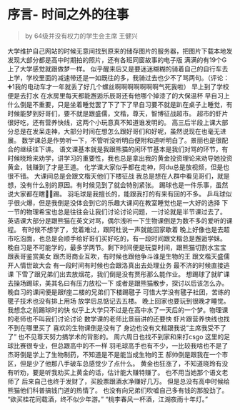 # 序言- 时间之外的往事

>by 64级并没有权力的学生会主席 王健兴


大学维护自己网站的时候无意间找到原来的储存图片的服务器，把图片下载本地发发现大部分都是高中时期拍的照片，还有各班同窗故事的电子版
满满的有19个G
上了大学感觉就跟做梦一样。
似乎醒来后又是要迷迷糊糊的骑着自己的自行车去上学，学校里面的减速带还是一如既往的多，我骑过去也少不了骂两句。（评论：➕1我的电动车才一年就丢了好几个螺丝啊啊啊啊啊啊啊气死我啦）
早上到了学校便是去打水
在水房里每天都能邂逅乐辰哥还有他哪个掉漆了的大保温杯
早自习上什么倒是不重要，只是坐着睡觉罢了下了下了早自习要不就是趴在桌子上睡觉，有时候能梦到好哥们，要不就是跟盛儒，文楷，尊天，智博征战超市。
超市的虾片很好吃，还有营养快线，这两个小玩意真不知道谁发明的。
高三后半段上课大部分总是在发呆走神，大部分时间在想怎么跟好哥们和好呢，虽然说现在也毫无进展。
数学课总是作势听一下，不管听没听明白便附和道听明白了。景丽也是很配合的继续往下讲。
语文课基本就是我跟熊猫的闲环节基本是我们对骂的环节，有时候晓玲来劝学，讲学习的重要性，我也总是拿出我的黄金投资理论来劝导她投资黄金，钱赚到了才是王道。
化学课大家似乎都在走神，阿du总是放视频，但是也很不错。
大课间总是会跟文楷天他们下楼征战
我总是想在人群中看见哥们，就是想，没有什么别的原因。有时候见到了就会特别紧张。
踢球也是一件乐事，虽然说大家都在瞎🐔🎱踢。
羽毛球是我擅长的，能跟我打的有来有回的不多。
乒乓球似乎很火爆，但是我倒是没体会到它的乐趣大课间在教室睡觉也是一大好的选择
下一节的物理希宝也总是往往会让我们讨论讨论问题，一讨论就是半节课过去了。
英语课大部分是跟熊猫在英文对骂，偶尔浅听一下生物课倒是为数不多的爱听的课程。
有时候不想学了，觉着难过，跟阿杜说一声就能回家歇着
晚上好像也是去超市吃泡面，也总是会顺手给好哥们买好吃的，有一段时间跟文楷总是邂逅学妹。
晚自习是不可能学的，最多学两节。剩下时间便是玩耍时间，跟熊猫切割水宝宝
跟表哥鉴赏美女
跟杰哥商业互吹，有时候也跟他争斗谁是生物的王
跟文楷天盛儒开人情世故大会
有一段时间有时候也会跟洛真出去处理业务
最不济的时候直接逃课
下雪了跟兄弟们出去放烟花，我们倒是没有贾彤那么能作业。
想踢球了就旷课去操场踢球，美其名曰有压力放松一下
或者是跟熊猫散步，探讨以后该怎么办。
晚自习的课间便是跟f座二楼的兄弟们下楼踢毽子
可惜大学没有毽子社团，苦练的毽子技术也没有排上用场
放学后总惦记去五楼。
晚上回家也要玩到很晚才睡觉。
我想念之前踢球时的快
似乎上大学只不过是在高中水了一天后的一个梦。物理课的老师也不叫我们讨论讨论
数学课的老师比景丽讲的还要快
虾片跟营养快线也找不到在哪里买了
喜欢的生物课倒是没有了
身边也没有文楷跟我说“主席我受不了了”
也不见尊天努力搞学术的背影的。
周六周日也找不到家和来打csgo
这里的足球比赛很专业，但总跟高中的不一样
羽毛球高手也有不少，一比较我啥也不是了
杰哥倒是学上了生物制药，不知道是不是能当成生物的王
郝帅倒是跟我在一个市区，但是少了他那八手破车总感觉少了点什么。
黄金也狂涨了，不知道晓玲有没有听劝，要是听我劝买上黄金的话，估计能大赚特赚了。
也不用当她那个语文老师了
后来自己也终于发财了，买股票跟酒水净赚好几万。
但是总没有高中时候给熊猫他们科普搞钱门道的热情了。
也没有向兄弟们吹嘘自己多有钱的那股劲了。
“欲买桂花同载酒，终不似少年游。”
“桃李春风一杯酒，江湖夜雨十年灯。”